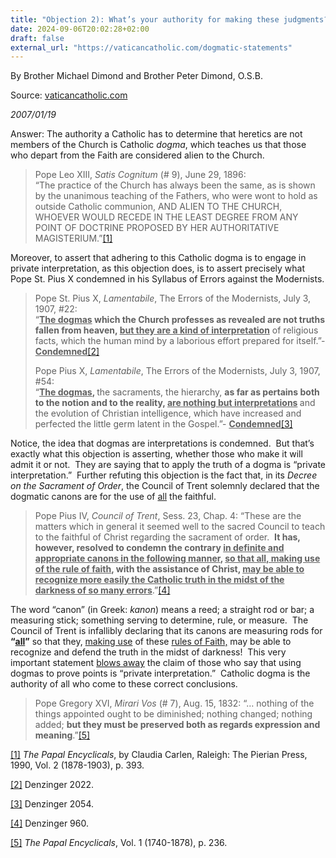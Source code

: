 ```yaml
---
title: "Objection 2): What’s your authority for making these judgments? Your use of dogmatic statements is private interpretation."
date: 2024-09-06T20:02:28+02:00
draft: false
external_url: "https://vaticancatholic.com/dogmatic-statements"
---
```


By Brother Michael Dimond and Brother Peter Dimond, O.S.B.

Source: [vaticancatholic.com](https://vaticancatholic.com/dogmatic-statements)

*2007/01/19*

<p>Answer: The authority a Catholic has to determine that heretics are not members of the Church is Catholic <em>dogma</em>, which teaches us that those who depart from the Faith are considered alien to the Church.</p>
<blockquote>
<p>Pope Leo XIII, <em>Satis Cognitum</em> (# 9), June 29, 1896:<br />“The practice of the Church has always been the same, as is shown by the unanimous teaching of the Fathers, who were wont to hold as outside Catholic communion, AND ALIEN TO THE CHURCH, WHOEVER WOULD RECEDE IN THE LEAST DEGREE FROM ANY POINT OF DOCTRINE PROPOSED BY HER AUTHORITATIVE MAGISTERIUM.”<a href="#_edn1" name="_ednref1">[1]</a></p>
</blockquote>
<p>Moreover, to assert that adhering to this Catholic dogma is to engage in private interpretation, as this objection does, is to assert precisely what Pope St. Pius X condemned in his Syllabus of Errors against the Modernists.</p>
<blockquote>
<p>Pope St. Pius X, <em>Lamentabile</em>, The Errors of the Modernists, July 3, 1907, #22:<br />“<strong><u>The dogmas</u> which the Church professes as revealed are not truths fallen from heaven, <u>but they are a kind of interpretation</u></strong> of religious facts, which the human mind by a laborious effort prepared for itself.”- <strong><u>Condemned</u></strong><a href="#_edn2" name="_ednref2">[2]</a></p>
<p>Pope Pius X, <em>Lamentabile</em>, The Errors of the Modernists, July 3, 1907, #54:<br />“<strong><u>The dogmas</u>, </strong>the sacraments, the hierarchy, <strong>as far as pertains both to the notion and to the reality, <u>are nothing but interpretations</u> </strong>and the evolution of Christian intelligence, which have increased and perfected the little germ latent in the Gospel.”- <strong><u>Condemned</u></strong><a href="#_edn3" name="_ednref3">[3]</a></p>
</blockquote>
<p>Notice, the idea that dogmas are interpretations is condemned.  But that’s exactly what this objection is asserting, whether those who make it will admit it or not.  They are saying that to apply the truth of a dogma is “private interpretation.”  Further refuting this objection is the fact that, in its <em>Decree on the Sacrament of Order</em>, the Council of Trent solemnly declared that the dogmatic canons are for the use of <u>all</u> the faithful.</p>
<blockquote>
<p>Pope Pius IV, <em>Council of Trent</em>, Sess. 23, Chap. 4: “These are the matters which in general it seemed well to the sacred Council to teach to the faithful of Christ regarding the sacrament of order.  <strong>It has, however, resolved to condemn the contrary <u>in definite and appropriate canons in the following manner</u>, <u>so that all, making use of the rule of faith</u>, with the assistance of Christ, <u>may be able to recognize more easily the Catholic truth in the midst of the darkness of so many errors</u></strong>.”<a href="#_edn4" name="_ednref4">[4]</a></p>
</blockquote>
<p>The word “canon” (in Greek: <em>kanon</em>) means a reed; a straight rod or bar; a measuring stick; something serving to determine, rule, or measure.  The Council of Trent is infallibly declaring that its canons are measuring rods for <strong>“<u>all</u>”</strong> so that they, <u>making use</u> of these <u>rules of Faith,</u> may be able to recognize and defend the truth in the midst of darkness!  This very important statement <u>blows away</u> the claim of those who say that using dogmas to prove points is “private interpretation.”  Catholic dogma is the authority of all who come to these correct conclusions.</p>
<blockquote>
<p><span style="font-size: inherit;">Pope Gregory XVI, </span><em style="font-size: inherit;">Mirari Vos</em><span style="font-size: inherit;"> (# 7), Aug. 15, 1832: “… nothing of the things appointed ought to be diminished; nothing changed; nothing added; </span><strong style="font-size: inherit;">but they must be preserved both as regards expression and meaning</strong><span style="font-size: inherit;">.”</span><a style="font-size: inherit;" href="#_edn5" name="_ednref5">[5]</a></p>
</blockquote>

<div>
<p><a href="#_ednref1" name="_edn1">[1]</a> <em>The Papal Encyclicals</em>, by Claudia Carlen, Raleigh: The Pierian Press, 1990, Vol. 2 (1878-1903), p. 393.</p>
</div>
<div>
<p><a href="#_ednref2" name="_edn2">[2]</a> Denzinger 2022.</p>
</div>
<div>
<p><a href="#_ednref3" name="_edn3">[3]</a> Denzinger 2054.</p>
</div>
<div>
<p><a href="#_ednref4" name="_edn4">[4]</a> Denzinger 960.</p>
</div>
<div>
<p><a href="#_ednref5" name="_edn5">[5]</a> <em>The Papal Encyclicals</em>, Vol. 1 (1740-1878), p. 236.</p>
</div>
</div>
